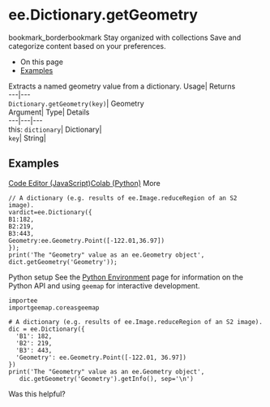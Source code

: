  
#  ee.Dictionary.getGeometry
bookmark_borderbookmark Stay organized with collections  Save and categorize content based on your preferences.
  * On this page
  * [Examples](https://developers.google.com/earth-engine/apidocs/ee-dictionary-getgeometry#examples)


Extracts a named geometry value from a dictionary. 
Usage| Returns  
---|---  
`Dictionary.getGeometry(key)`| Geometry  
Argument| Type| Details  
---|---|---  
this: `dictionary`| Dictionary|   
`key`| String|   
## Examples
[Code Editor (JavaScript)](https://developers.google.com/earth-engine/apidocs/ee-dictionary-getgeometry#code-editor-javascript-sample)[Colab (Python)](https://developers.google.com/earth-engine/apidocs/ee-dictionary-getgeometry#colab-python-sample) More
```
// A dictionary (e.g. results of ee.Image.reduceRegion of an S2 image).
vardict=ee.Dictionary({
B1:182,
B2:219,
B3:443,
Geometry:ee.Geometry.Point([-122.01,36.97])
});
print('The "Geometry" value as an ee.Geometry object',
dict.getGeometry('Geometry'));
```
Python setup
See the [ Python Environment](https://developers.google.com/earth-engine/guides/python_install) page for information on the Python API and using `geemap` for interactive development.
```
importee
importgeemap.coreasgeemap
```
```
# A dictionary (e.g. results of ee.Image.reduceRegion of an S2 image).
dic = ee.Dictionary({
  'B1': 182,
  'B2': 219,
  'B3': 443,
  'Geometry': ee.Geometry.Point([-122.01, 36.97])
})
print('The "Geometry" value as an ee.Geometry object',
   dic.getGeometry('Geometry').getInfo(), sep='\n')
```

Was this helpful?
